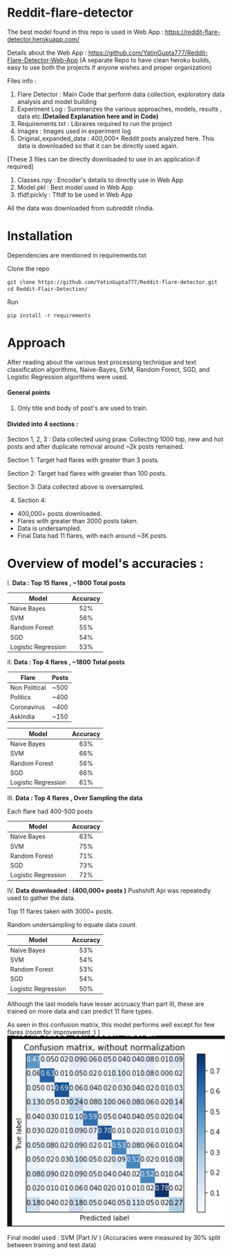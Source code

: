 # Reddit-flare-detector
 
The best model found in this repo is used in Web App : https://reddit-flare-detector.herokuapp.com/

Details about the Web App : https://github.com/YatinGupta777/Reddit-Flare-Detector-Web-App
(A separate Repo to have clean heroku builds, easy to use both the projects if anyone wishes and proper organization)

Files info : 

1. Flare Detector : Main Code that perform data collection, exploratory data analysis and model building
2. Experiment Log : Summarizes the various approaches, models, results , data etc.**(Detailed Explanation here and in Code)**
3. Requirements.txt : Libraires required to run the project
4. Images : Images used in experiment log
5. Original_expanded_data : 400,000+ Reddit posts analyzed here. This data is downloaded so that it can be directly used again.

[These 3 files can be directly downloaded to use in an application if required]

1. Classes.npy : Encoder's details to directly use in Web App
2. Model.pkl : Best model used in Web App
3. tfidf.pickly : TfIdf to be used in Web App

All the data was downloaded from subreddit r/india.

# Installation

Dependencies are mentioned in requirements.txt

Clone the repo

```
git clone https://github.com/YatinGupta777/Reddit-flare-detector.git
cd Reddit-Flair-Detection/
```
Run
```
pip install -r requirements
```
# Approach

After reading about the various text processing technique and text classification algorithms, Naive-Bayes, SVM, Random Forect, SGD, and Logistic Regression algorithms were used.

#### General points
1. Only title and body of post's are used to train.

#### Divided into 4 sections :

Section 1, 2, 3 : Data collected using praw. Collecting 1000 top, new and hot posts and after duplicate removal around ~2k posts remained.

Section 1: Target had flares with greater than 3 posts.

Section 2: Target had flares with greater than 100 posts.

Section 3: Data collected above is oversampled.

4. Section 4: 
  * 400,000+ posts downloaded. 
  * Flares with greater than 3000 posts taken. 
  * Data is undersampled. 
  * Final Data had 11 flares, with each around ~3K posts.

# Overview of model's accuracies :

I. **Data : Top 15 flares , ~1800 Total posts** 

| Model        | Accuracy       | 
| ------------- |:-------------:| 
| Naive Bayes     | 52% | 
| SVM      | 56%      |   
| Random Forest | 55%      |    
| SGD | 54%     |    
| Logistic Regression | 53%     |    

II. **Data : Top 4 flares , ~1800 Total posts** 

| Flare        | Posts       | 
| ------------- |:-------------:| 
| Non Political     | ~500 | 
| Politics      | ~400     |   
| Coronavirus | ~400     |    
| AskIndia | ~150     |    

| Model        | Accuracy       | 
| ------------- |:-------------:| 
| Naive Bayes     | 63% | 
| SVM      | 66%      |   
| Random Forest | 56%      |    
| SGD | 66%     |    
| Logistic Regression | 61%     |   

III. **Data : Top 4 flares , Over Sampling the data** 

Each flare had 400-500 posts

| Model        | Accuracy       | 
| ------------- |:-------------:| 
| Naive Bayes     | 63% | 
| SVM      | 75%      |   
| Random Forest | 71%      |    
| SGD | 73%     |    
| Logistic Regression | 72%     |   

IV. **Data downloaded : (400,000+ posts )**
Pushshift Api was repeatedly used to gather the data.

Top 11 flares taken with 3000+ posts.

Random undersampling to equate data count.

| Model        | Accuracy       | 
| ------------- |:-------------:| 
| Naive Bayes     | 53% | 
| SVM      | 54%      |   
| Random Forest |  53%   |    
| SGD | 54%     |    
| Logistic Regression | 50%  |   

Although the last models have lesser accruacy than part III, these are trained on more data and can predict 11 flare types.

As seen in this confusion matrix, this model performs well except for few flares (room for improvement :) )
![Confusion matrix](https://github.com/YatinGupta777/Reddit-flare-detector/blob/master/Images/cm3.png?raw=true)


Final model used : SVM (Part IV )
(Accuracies were measured by 30% split between training and test data)
